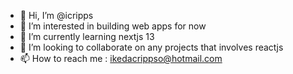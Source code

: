 - 👋 Hi, I’m @icripps
- 👀 I’m interested in building web apps for now
- 🌱 I’m currently learning nextjs 13
- 💞️ I’m looking to collaborate on any projects that involves reactjs
- 📫 How to reach me : ikedacrippso@hotmail.com

<!---
icripps/icripps is a ✨ special ✨ repository because its `README.md` (this file) appears on your GitHub profile.
You can click the Preview link to take a look at your changes.
--->
